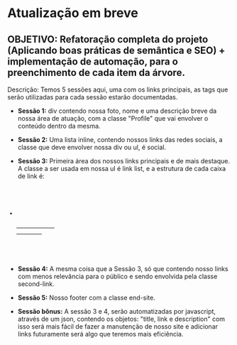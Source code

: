 # Atualização em breve

## OBJETIVO: Refatoração completa do projeto (Aplicando boas práticas de semântica e SEO) + implementação de automação, para o preenchimento de cada item da árvore.

Descrição: Temos 5 sessões aqui, uma com os links principais, as tags que serão utilizadas para cada sessão estarão documentadas.

- **Sessão 1:** div contendo nossa foto, nome e uma descrição breve da nossa área de atuação, com a classe "Profile" que vai envolver o conteúdo dentro da mesma.

- **Sessão 2:** Uma lista inline, contendo nossos links das redes sociais, a classe que deve envolver nossa div ou ul, é social.

- **Sessão 3:** Primeira área dos nossos links principais e de mais destaque. A classe a ser usada em nossa ul é link list, e a estrutura de cada caixa de link é:

<code>
<ul>
    <li>
        <a href="link" target="_blank">
            <span></span>
        </a>
    </li>
</ul>
</code>

- **Sessão 4:** A mesma coisa que a Sessão 3, só que contendo nosso links com menos relevância para o público e sendo envolvida pela classe second-link.

- **Sessão 5:** Nosso footer com a classe end-site.

- **Sessão bônus:** A sessão 3 e 4, serão automatizadas por javascript, através de um json, contendo os objetos: "title, link e description" com isso será mais fácil de fazer a manutenção de nosso site e adicionar links futuramente será algo que teremos mais eficiência.



